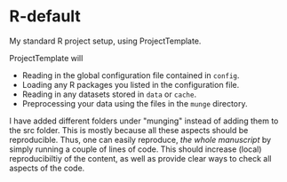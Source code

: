 # R-default

My standard R project setup, using ProjectTemplate. 

ProjectTemplate will
* Reading in the global configuration file contained in `config`.
* Loading any R packages you listed in the configuration file.
* Reading in any datasets stored in `data` or `cache`.
* Preprocessing your data using the files in the `munge` directory.

I have added different folders under "munging" instead of adding them to the src folder.
This is mostly because all these aspects should be reproducible. Thus, one can easily reproduce, *the whole manuscript* by simply running a couple of lines of code. 
This should increase (local) reproducibiltiy of the content, as well as provide clear ways to check all aspects of the code. 

